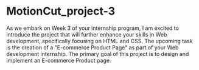 # MotionCut_project-3
As we embark on Week 3 of your internship program, I am excited to introduce the project that will
further enhance your skills in Web development, specifically focusing on HTML and CSS. The
upcoming task is the creation of a "E-commerce Product Page" as part of your Web development
internship.
The primary goal of this project is to design and implement an E-commerce Product page.
